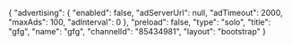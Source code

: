 {
    "advertising": {
        "enabled": false,
        "adServerUrl": null,
        "adTimeout": 2000,
        "maxAds": 100,
        "adInterval": 0
    },
    "preload": false,
    "type": "solo",
    "title": "gfg",
    "name": "gfg",
    "channelId": "85434981",
    "layout": "bootstrap"
}